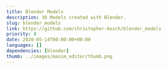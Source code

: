 ```yaml
---
title: Blender Models
description: 3D Models created with Blender.
slug: blender_models
link: https://github.com/christopher-besch/blender_models
priority: 8
date: 2020-05-14T00:00:00+00:00
languages: []
dependencies: [blender]
thumb: ../images/manim_editor/thumb.png
---
```



